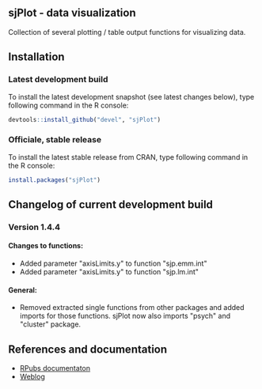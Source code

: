 sjPlot - data visualization
------------------------------------------------------------------------------
Collection of several plotting / table output functions for visualizing data.

Installation
------------------------------------------------------------------------------

### Latest development build

To install the latest development snapshot (see latest changes below), type following command in the R console:

```r
devtools::install_github("devel", "sjPlot")
```

### Officiale, stable release
To install the latest stable release from CRAN, type following command in the R console:

```r
install.packages("sjPlot")
```

Changelog of current development build
------------------------------------------------------------------------------

### Version 1.4.4

#### Changes to functions:
* Added parameter "axisLimits.y" to function "sjp.emm.int"
* Added parameter "axisLimits.y" to function "sjp.lm.int"

#### General:
* Removed extracted single functions from other packages and added imports for those functions. sjPlot now also imports "psych" and "cluster" package.

References and documentation
------------------------------------------------------------------------------

- [RPubs documentaton](http://rpubs.com/sjPlot/)
- [Weblog](http://strengejacke.wordpress.com/sjplot-r-package/)
